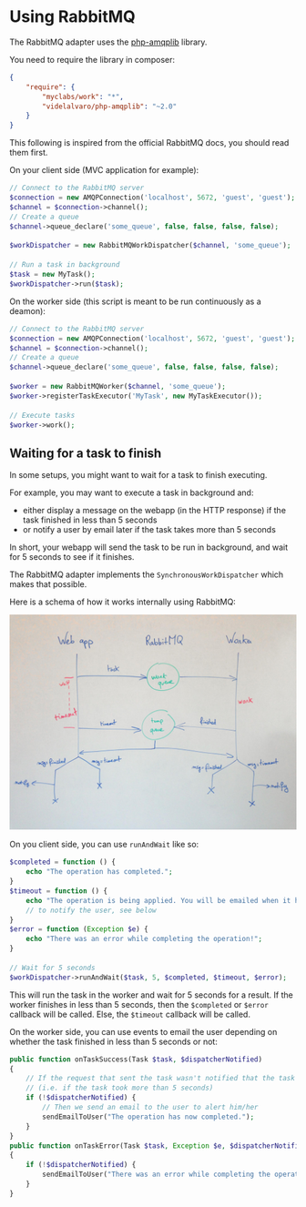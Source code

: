 # Using RabbitMQ

The RabbitMQ adapter uses the [php-amqplib](https://github.com/videlalvaro/php-amqplib) library.

You need to require the library in composer:

```json
{
    "require": {
        "myclabs/work": "*",
        "videlalvaro/php-amqplib": "~2.0"
    }
}
```

This following is inspired from the official RabbitMQ docs, you should read them first.

On your client side (MVC application for example):

```php
// Connect to the RabbitMQ server
$connection = new AMQPConnection('localhost', 5672, 'guest', 'guest');
$channel = $connection->channel();
// Create a queue
$channel->queue_declare('some_queue', false, false, false, false);

$workDispatcher = new RabbitMQWorkDispatcher($channel, 'some_queue');

// Run a task in background
$task = new MyTask();
$workDispatcher->run($task);
```

On the worker side (this script is meant to be run continuously as a deamon):

```php
// Connect to the RabbitMQ server
$connection = new AMQPConnection('localhost', 5672, 'guest', 'guest');
$channel = $connection->channel();
// Create a queue
$channel->queue_declare('some_queue', false, false, false, false);

$worker = new RabbitMQWorker($channel, 'some_queue');
$worker->registerTaskExecutor('MyTask', new MyTaskExecutor());

// Execute tasks
$worker->work();
```

## Waiting for a task to finish

In some setups, you might want to wait for a task to finish executing.

For example, you may want to execute a task in background and:

- either display a message on the webapp (in the HTTP response) if the task finished in less than 5 seconds
- or notify a user by email later if the task takes more than 5 seconds

In short, your webapp will send the task to be run in background, and wait for 5 seconds to see
if it finishes.

The RabbitMQ adapter implements the `SynchronousWorkDispatcher` which makes that possible.

Here is a schema of how it works internally using RabbitMQ:

![Diagram](RabbitMQ-diagram.jpg)

On you client side, you can use `runAndWait` like so:

```php
$completed = function () {
    echo "The operation has completed.";
}
$timeout = function () {
    echo "The operation is being applied. You will be emailed when it has completed.";
    // to notify the user, see below
}
$error = function (Exception $e) {
    echo "There was an error while completing the operation!";
}

// Wait for 5 seconds
$workDispatcher->runAndWait($task, 5, $completed, $timeout, $error);
```

This will run the task in the worker and wait for 5 seconds for a result.
If the worker finishes in less than 5 seconds, then the `$completed` or `$error` callback
will be called. Else, the `$timeout` callback will be called.

On the worker side, you can use events to email the user depending on whether the task finished in
less than 5 seconds or not:

```php
public function onTaskSuccess(Task $task, $dispatcherNotified)
{
    // If the request that sent the task wasn't notified that the task was over
    // (i.e. if the task took more than 5 seconds)
    if (!$dispatcherNotified) {
        // Then we send an email to the user to alert him/her
        sendEmailToUser("The operation has now completed.");
    }
}
public function onTaskError(Task $task, Exception $e, $dispatcherNotified)
{
    if (!$dispatcherNotified) {
        sendEmailToUser("There was an error while completing the operation!");
    }
}
```
